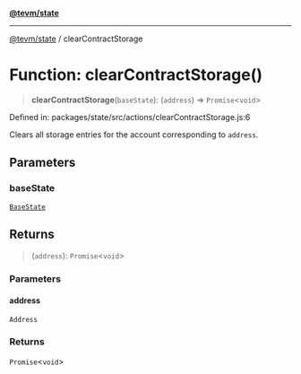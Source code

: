 [**@tevm/state**](../README.md)

***

[@tevm/state](../globals.md) / clearContractStorage

# Function: clearContractStorage()

> **clearContractStorage**(`baseState`): (`address`) => `Promise`\<`void`\>

Defined in: packages/state/src/actions/clearContractStorage.js:6

Clears all storage entries for the account corresponding to `address`.

## Parameters

### baseState

[`BaseState`](../type-aliases/BaseState.md)

## Returns

> (`address`): `Promise`\<`void`\>

### Parameters

#### address

`Address`

### Returns

`Promise`\<`void`\>
